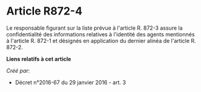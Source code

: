 # Article R872-4

Le responsable figurant sur la liste prévue à l'article R. 872-3 assure la confidentialité des informations relatives à
l'identité des agents mentionnés à l'article R. 872-1 et désignés en application du dernier alinéa de l'article R. 872-2.

**Liens relatifs à cet article**

_Créé par_:

  - Décret n°2016-67 du 29 janvier 2016 - art. 3
